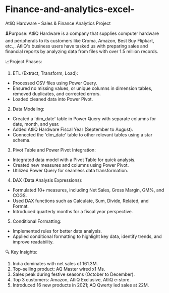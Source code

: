 # Finance-and-analytics-excel-

AtliQ Hardware - Sales & Finance Analytics Project

🎗Purpose:
AtliQ Hardware is a company that supplies computer hardware and peripherals to its customers like Croma, Amazon, Best Buy Flipkart, etc.,.
AtliQ's business users have tasked us with preparing sales and financial reports by analyzing data from files with over 1.5 million records.


📈Project Phases:

1. ETL (Extract, Transform, Load):
 - Processed CSV files using Power Query.
 - Ensured no missing values, or unique columns in dimension tables, removed duplicates, and corrected errors.
 - Loaded cleaned data into Power Pivot.

2. Data Modeling:
 - Created a 'dim_date' table in Power Query with separate columns for date, month, and year.
 - Added AtliQ Hardware Fiscal Year (September to August).
 - Connected the 'dim_date' table to other relevant tables using a star schema.

3. Pivot Table and Power Pivot Integration:
 - Integrated data model with a Pivot Table for quick analysis.
 - Created new measures and columns using Power Pivot.
 - Utilized Power Query for seamless data transformation.

4. DAX (Data Analysis Expressions):
 - Formulated 10+ measures, including Net Sales, Gross Margin, GM%, and COGS.
 - Used DAX functions such as Calculate, Sum, Divide, Related, and Format.
 - Introduced quarterly months for a fiscal year perspective.

5. Conditional Formatting:
 - Implemented rules for better data analysis.
 - Applied conditional formatting to highlight key data, identify trends, and improve readability.

🔍 Key Insights:
1. India dominates with net sales of 161.3M.
2. Top-selling product: AQ Master wired x1 Ms.
3. Sales peak during festive seasons (October to December).
4. Top 3 customers: Amazon, AtliQ Exclusive, AtliQ e-store.
5. Introduced 16 new products in 2021; AQ Qwerty led sales at 22M.

